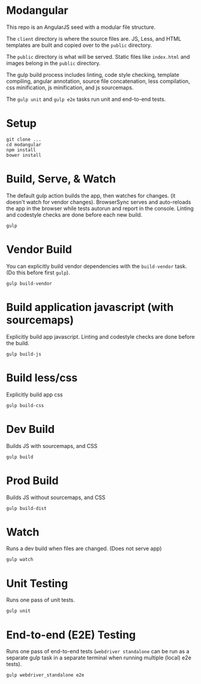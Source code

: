 # Modangular
This repo is an AngularJS seed with a modular file structure.

The `client` directory is where the source files are. JS, Less, and HTML templates are built
and copied over to the `public` directory.

The `public` directory is what will be served. Static files like `index.html` and images belong in the `public` directory.

The gulp build process includes linting, code style checking, template compiling, angular annotation, source file concatenation, less compilation, css minification, js minification, and js sourcemaps.

The `gulp unit` and `gulp e2e` tasks run unit and end-to-end tests.

# Setup
```
git clone ...
cd modangular
npm install
bower install
```

# Build, Serve, & Watch
The default gulp action builds the app, then watches for changes. (it doesn't watch for vendor changes). BrowserSync serves and auto-reloads
the app in the browser while tests autorun and report in the console.
Linting and codestyle checks are done before each new build.
```
gulp
```

# Vendor Build
You can explicitly build vendor dependencies with the `build-vendor` task. (Do this before first `gulp`).
```
gulp build-vendor
```

# Build application javascript (with sourcemaps)
Explicitly build app javascript. Linting and codestyle checks are done before the build.
```
gulp build-js
```

# Build less/css
Explicitly build app css
```
gulp build-css
```

# Dev Build
Builds JS with sourcemaps, and CSS
```
gulp build
```

# Prod Build
Builds JS without sourcemaps, and CSS
```
gulp build-dist
```

# Watch
Runs a dev build when files are changed. (Does not serve app)
```
gulp watch
```

# Unit Testing
Runs one pass of unit tests.
```
gulp unit
```

# End-to-end (E2E) Testing
Runs one pass of end-to-end tests (`webdriver standalone` can be run as a separate gulp task in a separate terminal when running multiple (local) e2e tests).
```
gulp webdriver_standalone e2e
```

